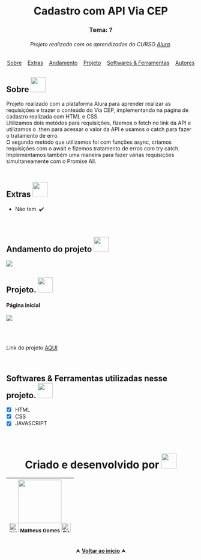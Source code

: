 <div id="topo"</div>
<div align="center"> <h1>Cadastro com API Via CEP</h1> 

<h3> Tema: ?</h3> </div>

<h6 align="center">Projeto realizado com os aprendizados do CURSO   
<a href="https://www.alura.com.br"        target="_blank">Alura</a>.</h6>


<div id="inicio" align=center>
  <a href="#sobre">Sobre</a>&nbsp;&nbsp;&nbsp;
  <a href="#extras">Extras</a>&nbsp;&nbsp;&nbsp;
  <a href="#andamento">Andamento</a>&nbsp;&nbsp;&nbsp;
  <a href="#projeto">Projeto</a>&nbsp;&nbsp;&nbsp;
  <a href="#linguagens">Softwares & Ferramentas</a>&nbsp;&nbsp;&nbsp;
  <a href="#autor">Autores<a>
</div>

<h2 id="sobre">Sobre <img width="40px" src="https://github.com/MatheusPCRJ/Readme/assets/112782424/bcf36eeb-6685-4773-bda9-b4f2461081ae"></h2>
Projeto realizado com a plataforma Alura para aprender realizar as requisições e trazer o conteúdo do Via CEP, implementando na página de cadastro realizada com HTML e CSS.<br> 
Utilizamos dois metódos para requisições, fizemos o fetch no link da API e utilizamos o .then para acessar o valor da API e usamos o catch para fazer o tratamento de erro.<br>
O segundo metódo que utilizamos foi com funções async, criamos requisições com o await e fizemos tratamento de erros com try catch.<br>
Implementamos também uma maneira para fazer várias requisições simultaneamente com o Promise All.<br>

<br>

<h2 id="extras">Extras <img width="40px" src="https://github.com/MatheusPCRJ/Readme/assets/112782424/04392b0e-cc38-4b15-ab1c-572f07cb8ca0"></h2>

  - Não tem. ✔️
 
<br>

<h2 id="andamento">Andamento do projeto <img width="40px" src="https://github.com/MatheusPCRJ/Readme/assets/112782424/6aab969d-d889-488b-84e6-8b35b9130f03"></h2>

 <img src="http://img.shields.io/static/v1?label=STATUS&message=%20FINALIZADO&color=green&style=for-the-badge"/> 

<!-- :construction: Projeto em construção :construction: -->


<br>


<h2 id="projeto">Projeto. <img width="40px" src="https://github.com/MatheusPCRJ/Readme/assets/112782424/3700d0c0-4fb7-4d3f-97e3-d8b17811f40d"></h2>

<h4>Página inicial</h4>
 <img src="https://github.com/MatheusPCRJ/API-Via-CEP/assets/112782424/53f8c99d-d1e8-49cd-97f5-7a666a3d76f8"> 

<br><br>

Link do projeto <a href="https://busca-cep-six-taupe.vercel.app/">AQUI<a>


<br>


<h2 id="linguagens">Softwares & Ferramentas utilizadas nesse projeto. <img width="40px" src="https://github.com/MatheusPCRJ/Readme/assets/112782424/850f5d3c-20a0-421d-a10f-a5ca7dc2e45b"></h2>

  - [x] HTML
  - [x] CSS
  - [x] JAVASCRIPT
<br>

<div id="autor" align="center">

# Criado e desenvolvido por <img width="40px" src="https://github.com/MatheusPCRJ/Readme/assets/112782424/c0b76a1a-e94a-4383-897c-b8d1a581236f">

| <img src="https://avatars.githubusercontent.com/u/112782424?v=4" width=115><br><sub> <a href="https://www.linkedin.com/in/matheus-gomes-780339211/" target="_blank"><img src="https://cdn-icons-png.flaticon.com/512/145/145807.png" height="25em" title="LinkedIn de Matheus Gomes"></a> **Matheus Gomes**  <a href="https://github.com/MatheusPCRJ" target="_blank"><img src="https://cdn-icons-png.flaticon.com/512/733/733553.png" height="25em" title="GitHub de MatheusPCRJ"></a></sub> |
| :---: |

</div>

<br>

<div align="center">
  &#11165;&nbsp;<a href="#topo"><strong>Voltar ao início</strong></a>&nbsp;&#11165;
</div>
